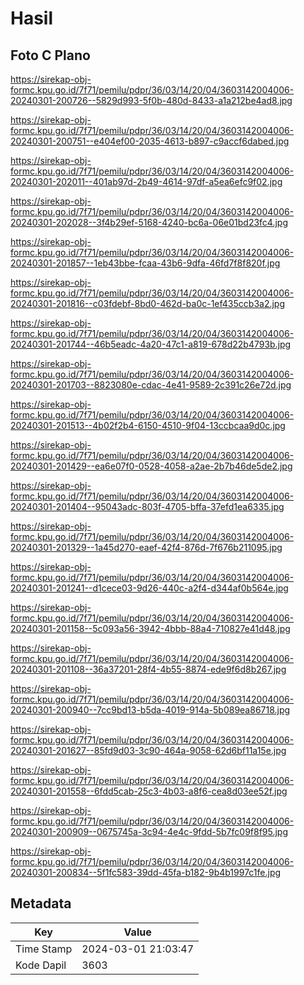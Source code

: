 # Hasil

## Foto C Plano

https://sirekap-obj-formc.kpu.go.id/7f71/pemilu/pdpr/36/03/14/20/04/3603142004006-20240301-200726--5829d993-5f0b-480d-8433-a1a212be4ad8.jpg

https://sirekap-obj-formc.kpu.go.id/7f71/pemilu/pdpr/36/03/14/20/04/3603142004006-20240301-200751--e404ef00-2035-4613-b897-c9accf6dabed.jpg

https://sirekap-obj-formc.kpu.go.id/7f71/pemilu/pdpr/36/03/14/20/04/3603142004006-20240301-202011--401ab97d-2b49-4614-97df-a5ea6efc9f02.jpg

https://sirekap-obj-formc.kpu.go.id/7f71/pemilu/pdpr/36/03/14/20/04/3603142004006-20240301-202028--3f4b29ef-5168-4240-bc6a-06e01bd23fc4.jpg

https://sirekap-obj-formc.kpu.go.id/7f71/pemilu/pdpr/36/03/14/20/04/3603142004006-20240301-201857--1eb43bbe-fcaa-43b6-9dfa-46fd7f8f820f.jpg

https://sirekap-obj-formc.kpu.go.id/7f71/pemilu/pdpr/36/03/14/20/04/3603142004006-20240301-201816--c03fdebf-8bd0-462d-ba0c-1ef435ccb3a2.jpg

https://sirekap-obj-formc.kpu.go.id/7f71/pemilu/pdpr/36/03/14/20/04/3603142004006-20240301-201744--46b5eadc-4a20-47c1-a819-678d22b4793b.jpg

https://sirekap-obj-formc.kpu.go.id/7f71/pemilu/pdpr/36/03/14/20/04/3603142004006-20240301-201703--8823080e-cdac-4e41-9589-2c391c26e72d.jpg

https://sirekap-obj-formc.kpu.go.id/7f71/pemilu/pdpr/36/03/14/20/04/3603142004006-20240301-201513--4b02f2b4-6150-4510-9f04-13ccbcaa9d0c.jpg

https://sirekap-obj-formc.kpu.go.id/7f71/pemilu/pdpr/36/03/14/20/04/3603142004006-20240301-201429--ea6e07f0-0528-4058-a2ae-2b7b46de5de2.jpg

https://sirekap-obj-formc.kpu.go.id/7f71/pemilu/pdpr/36/03/14/20/04/3603142004006-20240301-201404--95043adc-803f-4705-bffa-37efd1ea6335.jpg

https://sirekap-obj-formc.kpu.go.id/7f71/pemilu/pdpr/36/03/14/20/04/3603142004006-20240301-201329--1a45d270-eaef-42f4-876d-7f676b211095.jpg

https://sirekap-obj-formc.kpu.go.id/7f71/pemilu/pdpr/36/03/14/20/04/3603142004006-20240301-201241--d1cece03-9d26-440c-a2f4-d344af0b564e.jpg

https://sirekap-obj-formc.kpu.go.id/7f71/pemilu/pdpr/36/03/14/20/04/3603142004006-20240301-201158--5c093a56-3942-4bbb-88a4-710827e41d48.jpg

https://sirekap-obj-formc.kpu.go.id/7f71/pemilu/pdpr/36/03/14/20/04/3603142004006-20240301-201108--36a37201-28f4-4b55-8874-ede9f6d8b267.jpg

https://sirekap-obj-formc.kpu.go.id/7f71/pemilu/pdpr/36/03/14/20/04/3603142004006-20240301-200940--7cc9bd13-b5da-4019-914a-5b089ea86718.jpg

https://sirekap-obj-formc.kpu.go.id/7f71/pemilu/pdpr/36/03/14/20/04/3603142004006-20240301-201627--85fd9d03-3c90-464a-9058-62d6bf11a15e.jpg

https://sirekap-obj-formc.kpu.go.id/7f71/pemilu/pdpr/36/03/14/20/04/3603142004006-20240301-201558--6fdd5cab-25c3-4b03-a8f6-cea8d03ee52f.jpg

https://sirekap-obj-formc.kpu.go.id/7f71/pemilu/pdpr/36/03/14/20/04/3603142004006-20240301-200909--0675745a-3c94-4e4c-9fdd-5b7fc09f8f95.jpg

https://sirekap-obj-formc.kpu.go.id/7f71/pemilu/pdpr/36/03/14/20/04/3603142004006-20240301-200834--5f1fc583-39dd-45fa-b182-9b4b1997c1fe.jpg


## Metadata

| Key        | Value               |
| ---------- | ------------------- |
| Time Stamp | 2024-03-01 21:03:47 |
| Kode Dapil | 3603                |



